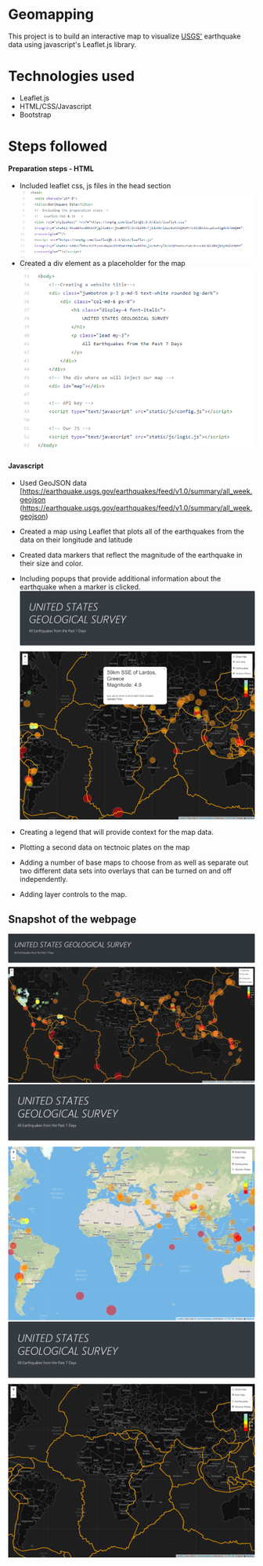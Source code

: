 # Geomapping
This project is to build an interactive map to visualize  [USGS'](https://earthquake.usgs.gov/earthquakes/feed/v1.0/geojson.php) earthquake data using javascript's Leaflet.js library.

# Technologies used
* Leaflet.js
* HTML/CSS/Javascript
* Bootstrap

# Steps followed
#### Preparation steps - HTML
* Included leaflet css, js files in the head section
![4-scatter](preparation.PNG)
* Created a div element as a placeholder for the map
![4-scatter](body.PNG)

#### Javascript
* Used GeoJSON data [https://earthquake.usgs.gov/earthquakes/feed/v1.0/summary/all_week.geojson (https://earthquake.usgs.gov/earthquakes/feed/v1.0/summary/all_week.geojson)

* Created a map using Leaflet that plots all of the earthquakes from the data on their longitude and latitude
* Created data markers that reflect the magnitude of the earthquake in their size and color.
* Including popups that provide additional information about the earthquake when a marker is clicked.
![4-scatter](popup.PNG)
* Creating a legend that will provide context for the map data.
* Plotting a second data on tectnoic plates on the map
* Adding a number of base maps to choose from as well as separate out two different data sets into overlays that can be turned on and off independently.
* Adding layer controls to the map.


## Snapshot of the webpage

![4-scatter](webpage.png)
![4-scatter](webpage2.png)
![4-scatter](webpage3.png)
